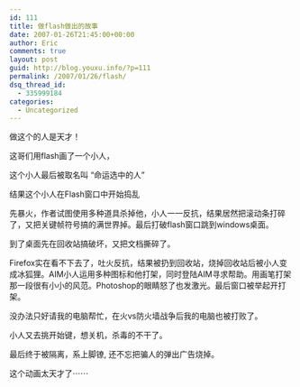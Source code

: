 ```yaml
---
id: 111
title: 做flash做出的故事
date: 2007-01-26T21:45:00+00:00
author: Eric
comments: true
layout: post
guid: http://blog.youxu.info/?p=111
permalink: /2007/01/26/flash/
dsq_thread_id:
  - 335999184
categories:
  - Uncategorized
---
```

做这个的人是天才！

这哥们用flash画了一个小人，
  
这个小人最后被取名叫 &#8220;命运选中的人&#8221;
  
结果这个小人在Flash窗口中开始捣乱
  
先暴火，作者试图使用多种道具杀掉他，小人一一反抗，结果居然把滚动条打碎了，又把关键帧符号搞的满世界掉。最后打破flash窗口跳到windows桌面。
  
到了桌面先在回收站搞破坏，又把文档撕碎了。
  
Firefox实在看不下去了，吐火反抗，结果被扔到回收站，烧掉回收站后被小人变成冰狐狸。AIM小人运用多种图标和他打架，同时登陆AIM寻求帮助。用画笔打架那一段很有小小的风范。Photoshop的眼睛怒了也发激光。最后窗口被举起开打架。
  
没办法只好请我的电脑帮忙，在火vs防火墙战争后我的电脑也被打败了。
  
小人又去挑开始键，想关机，杀毒的不干了。
  
最后终于被隔离，系上脚镣, 还不忘把骗人的弹出广告烧掉。

这个动画太天才了⋯⋯